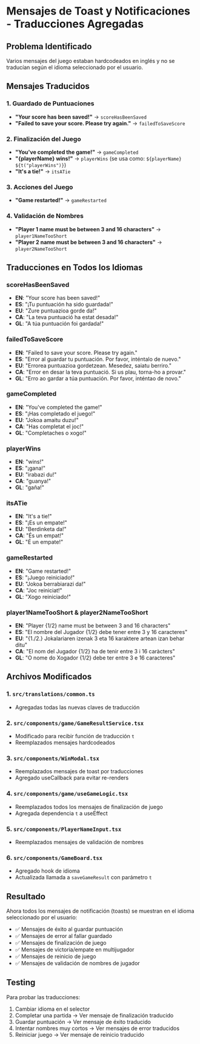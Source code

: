 # Mensajes de Toast y Notificaciones - Traducciones Agregadas

## Problema Identificado
Varios mensajes del juego estaban hardcodeados en inglés y no se traducían según el idioma seleccionado por el usuario.

## Mensajes Traducidos

### 1. Guardado de Puntuaciones
- **"Your score has been saved!"** → `scoreHasBeenSaved`
- **"Failed to save your score. Please try again."** → `failedToSaveScore`

### 2. Finalización del Juego
- **"You've completed the game!"** → `gameCompleted`
- **"{playerName} wins!"** → `playerWins` (se usa como: `${playerName} ${t("playerWins")}`)
- **"It's a tie!"** → `itsATie`

### 3. Acciones del Juego
- **"Game restarted!"** → `gameRestarted`

### 4. Validación de Nombres
- **"Player 1 name must be between 3 and 16 characters"** → `player1NameTooShort`
- **"Player 2 name must be between 3 and 16 characters"** → `player2NameTooShort`

## Traducciones en Todos los Idiomas

### scoreHasBeenSaved
- **EN**: "Your score has been saved!"
- **ES**: "¡Tu puntuación ha sido guardada!"
- **EU**: "Zure puntuazioa gorde da!"
- **CA**: "La teva puntuació ha estat desada!"
- **GL**: "A túa puntuación foi gardada!"

### failedToSaveScore
- **EN**: "Failed to save your score. Please try again."
- **ES**: "Error al guardar tu puntuación. Por favor, inténtalo de nuevo."
- **EU**: "Errorea puntuazioa gordetzean. Mesedez, saiatu berriro."
- **CA**: "Error en desar la teva puntuació. Si us plau, torna-ho a provar."
- **GL**: "Erro ao gardar a túa puntuación. Por favor, inténtao de novo."

### gameCompleted
- **EN**: "You've completed the game!"
- **ES**: "¡Has completado el juego!"
- **EU**: "Jokoa amaitu duzu!"
- **CA**: "Has completat el joc!"
- **GL**: "Completaches o xogo!"

### playerWins
- **EN**: "wins!"
- **ES**: "¡gana!"
- **EU**: "irabazi du!"
- **CA**: "guanya!"
- **GL**: "gaña!"

### itsATie
- **EN**: "It's a tie!"
- **ES**: "¡Es un empate!"
- **EU**: "Berdinketa da!"
- **CA**: "És un empat!"
- **GL**: "É un empate!"

### gameRestarted
- **EN**: "Game restarted!"
- **ES**: "¡Juego reiniciado!"
- **EU**: "Jokoa berrabiarazi da!"
- **CA**: "Joc reiniciat!"
- **GL**: "Xogo reiniciado!"

### player1NameTooShort & player2NameTooShort
- **EN**: "Player {1/2} name must be between 3 and 16 characters"
- **ES**: "El nombre del Jugador {1/2} debe tener entre 3 y 16 caracteres"
- **EU**: "{1./2.} Jokalariaren izenak 3 eta 16 karaktere artean izan behar ditu"
- **CA**: "El nom del Jugador {1/2} ha de tenir entre 3 i 16 caràcters"
- **GL**: "O nome do Xogador {1/2} debe ter entre 3 e 16 caracteres"

## Archivos Modificados

### 1. `src/translations/common.ts`
- Agregadas todas las nuevas claves de traducción

### 2. `src/components/game/GameResultService.tsx`
- Modificado para recibir función de traducción `t`
- Reemplazados mensajes hardcodeados

### 3. `src/components/WinModal.tsx`
- Reemplazados mensajes de toast por traducciones
- Agregado useCallback para evitar re-renders

### 4. `src/components/game/useGameLogic.tsx`
- Reemplazados todos los mensajes de finalización de juego
- Agregada dependencia `t` a useEffect

### 5. `src/components/PlayerNameInput.tsx`
- Reemplazados mensajes de validación de nombres

### 6. `src/components/GameBoard.tsx`
- Agregado hook de idioma
- Actualizada llamada a `saveGameResult` con parámetro `t`

## Resultado

Ahora todos los mensajes de notificación (toasts) se muestran en el idioma seleccionado por el usuario:
- ✅ Mensajes de éxito al guardar puntuación
- ✅ Mensajes de error al fallar guardado
- ✅ Mensajes de finalización de juego
- ✅ Mensajes de victoria/empate en multijugador
- ✅ Mensajes de reinicio de juego
- ✅ Mensajes de validación de nombres de jugador

## Testing

Para probar las traducciones:
1. Cambiar idioma en el selector
2. Completar una partida → Ver mensaje de finalización traducido
3. Guardar puntuación → Ver mensaje de éxito traducido
4. Intentar nombres muy cortos → Ver mensajes de error traducidos
5. Reiniciar juego → Ver mensaje de reinicio traducido